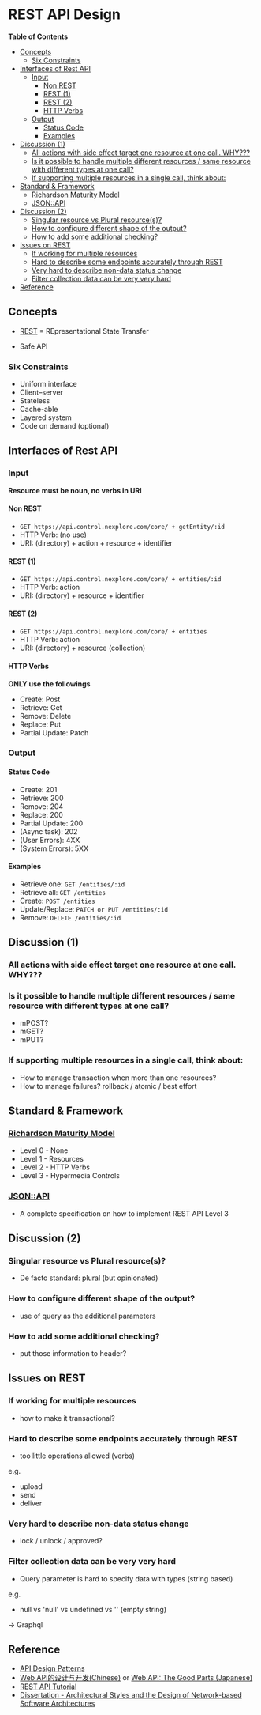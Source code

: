 # REST API Design <!-- omit in toc -->

**Table of Contents**

- [Concepts](#concepts)
  - [Six Constraints](#six-constraints)
- [Interfaces of Rest API](#interfaces-of-rest-api)
  - [Input](#input)
    - [Non REST](#non-rest)
    - [REST (1)](#rest-1)
    - [REST (2)](#rest-2)
    - [HTTP Verbs](#http-verbs)
  - [Output](#output)
    - [Status Code](#status-code)
    - [Examples](#examples)
- [Discussion (1)](#discussion-1)
  - [All actions with side effect target one resource at one call. WHY???](#all-actions-with-side-effect-target-one-resource-at-one-call-why)
  - [Is it possible to handle multiple different resources / same resource with different types at one call?](#is-it-possible-to-handle-multiple-different-resources--same-resource-with-different-types-at-one-call)
  - [If supporting multiple resources in a single call, think about:](#if-supporting-multiple-resources-in-a-single-call-think-about)
- [Standard \& Framework](#standard--framework)
  - [Richardson Maturity Model](#richardson-maturity-model)
  - [JSON::API](#jsonapi)
- [Discussion (2)](#discussion-2)
  - [Singular resource vs Plural resource(s)?](#singular-resource-vs-plural-resources)
  - [How to configure different shape of the output?](#how-to-configure-different-shape-of-the-output)
  - [How to add some additional checking?](#how-to-add-some-additional-checking)
- [Issues on REST](#issues-on-rest)
  - [If working for multiple resources](#if-working-for-multiple-resources)
  - [Hard to describe some endpoints accurately through REST](#hard-to-describe-some-endpoints-accurately-through-rest)
  - [Very hard to describe non-data status change](#very-hard-to-describe-non-data-status-change)
  - [Filter collection data can be very very hard](#filter-collection-data-can-be-very-very-hard)
- [Reference](#reference)

## Concepts

- [REST](https://en.wikipedia.org/wiki/Representational_state_transfer "https://en.wikipedia.org/wiki/Representational_state_transfer") = REpresentational State Transfer

- Safe API

### Six Constraints

- Uniform interface
- Client–server
- Stateless
- Cache-able
- Layered system
- Code on demand (optional)

## Interfaces of Rest API

### Input

**Resource must be noun, no verbs in URI**

#### Non REST

- `GET https://api.control.nexplore.com/core/ + getEntity/:id`
- HTTP Verb: (no use)
- URI: (directory) + action + resource + identifier

#### REST (1)

- `GET https://api.control.nexplore.com/core/ + entities/:id`
- HTTP Verb: action
- URI: (directory) + resource + identifier

#### REST (2)

- `GET https://api.control.nexplore.com/core/ + entities`
- HTTP Verb: action
- URI: (directory) + resource (collection)

#### HTTP Verbs

**ONLY use the followings**

- Create: Post
- Retrieve: Get
- Remove: Delete
- Replace: Put
- Partial Update: Patch

### Output

#### Status Code

- Create: 201
- Retrieve: 200
- Remove: 204
- Replace: 200
- Partial Update: 200
- (Async task): 202
- (User Errors): 4XX
- (System Errors): 5XX

#### Examples

- Retrieve one: `GET /entities/:id`
- Retrieve all: `GET /entities`
- Create: `POST /entities`
- Update/Replace: `PATCH or PUT /entities/:id`
- Remove: `DELETE /entities/:id`

## Discussion (1)

### All actions with side effect target one resource at one call. WHY???

### Is it possible to handle multiple different resources / same resource with different types at one call?

- mPOST?
- mGET?
- mPUT?

### If supporting multiple resources in a single call, think about:

- How to manage transaction when more than one resources?
- How to manage failures? rollback / atomic / best effort

## Standard & Framework

### [Richardson Maturity Model](https://martinfowler.com/articles/richardsonMaturityModel.html "https://martinfowler.com/articles/richardsonMaturityModel.html")

- Level 0 - None
- Level 1 - Resources
- Level 2 - HTTP Verbs
- Level 3 - Hypermedia Controls

### [JSON::API](https://jsonapi.org "https://jsonapi.org")

- A complete specification on how to implement REST API Level 3

## Discussion (2)

### Singular resource vs Plural resource(s)?

- De facto standard: plural (but opinionated)

### How to configure different shape of the output?

- use of query as the additional parameters

### How to add some additional checking?

- put those information to header?

## Issues on REST

### If working for multiple resources

- how to make it transactional?

### Hard to describe some endpoints accurately through REST

- too little operations allowed (verbs)

e.g.

- upload
- send
- deliver

### Very hard to describe non-data status change

- lock / unlock / approved?

### Filter collection data can be very very hard

- Query parameter is hard to specify data with types (string based)

e.g.

- null vs 'null' vs undefined vs '' (empty string)

-> Graphql

## Reference

- [API Design Patterns](https://www.manning.com/books/api-design-patterns "https://www.manning.com/books/api-design-patterns")
- [Web API的设计与开发(Chinese)](https://book.douban.com/subject/27054104 "https://book.douban.com/subject/27054104") or [Web API: The Good Parts (Japanese)](https://www.amazon.co.jp/Web-API-Parts-%E6%B0%B4%E9%87%8E-%E8%B2%B4%E6%98%8E/dp/4873116864 "https://www.amazon.co.jp/Web-API-Parts-%E6%B0%B4%E9%87%8E-%E8%B2%B4%E6%98%8E/dp/4873116864")
- [REST API Tutorial](https://restfulapi.net "https://restfulapi.net")
- [Dissertation - Architectural Styles and the Design of Network-based Software Architectures](https://ics.uci.edu/~fielding/pubs/dissertation/fielding_dissertation.pdf "https://ics.uci.edu/~fielding/pubs/dissertation/fielding_dissertation.pdf")
